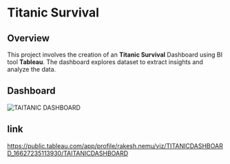 # Titanic Survival 
## Overview
This project involves the creation of an **Titanic Survival** Dashboard using BI tool **Tableau**. The dashboard explores dataset to extract insights and analyze the data.
## Dashboard
![TAITANIC DASHBOARD](https://github.com/user-attachments/assets/7c9c8f4d-06b4-463c-bb9b-4774f7319e5f)



## link

https://public.tableau.com/app/profile/rakesh.nemu/viz/TITANICDASHBOARD_16627235113930/TAITANICDASHBOARD

